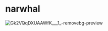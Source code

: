 # narwhal

![Gk2VQqDXUAAWfK___1_-removebg-preview](https://github.com/user-attachments/assets/ccbfe8a9-4d77-4020-b33e-672866102140)
